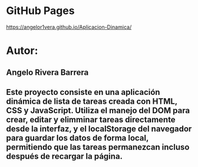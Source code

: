 # GitHub Pages
https://angelor1vera.github.io/Aplicacion-Dinamica/

# Autor:
## Angelo Rivera Barrera

## Este proyecto consiste en una aplicación dinámica de lista de tareas creada con HTML, CSS y JavaScript. Utiliza el manejo del DOM para crear, editar y elimminar tareas directamente desde la interfaz, y el localStorage del navegador para guardar los datos de forma local, permitiendo que las tareas permanezcan incluso después de recargar la página.
